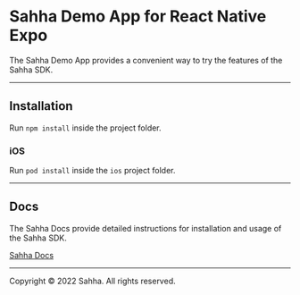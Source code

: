 # Sahha Demo App for React Native Expo

The Sahha Demo App provides a convenient way to try the features of the Sahha SDK.

---

## Installation

Run `npm install` inside the project folder.

### iOS

Run `pod install` inside the `ios` project folder.

---

## Docs

The Sahha Docs provide detailed instructions for installation and usage of the Sahha SDK.

[Sahha Docs](https://developer.sahha.ai/docs)

---

Copyright © 2022 Sahha. All rights reserved.
